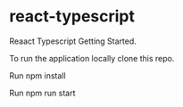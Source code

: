 # react-typescript
Reaact Typescript Getting Started.

To run the application locally clone this repo.

Run npm install

Run npm run start
